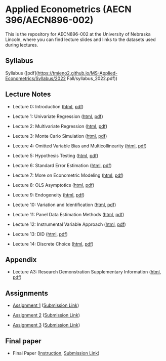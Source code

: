 
# Applied Econometrics (AECN 396/AECN896-002)

This is the repository for AECN896-002 at the University of Nebraska Lincoln, where you can find lecture slides and links to the datasets used during lectures.

## Syllabus

Syllabus ([pdf](https://tmieno2.github.io/MS-Applied-Econometrics/Syllabus/2022 Fall/syllabus_2022.pdf))

## Lecture Notes

+ Lecture 0: Introduction ([html](https://tmieno2.github.io/MS-Applied-Econometrics/Introduction/Introduction_x.html), [pdf](https://tmieno2.github.io/MS-Applied-Econometrics/Introduction/Introduction_x.pdf))

+ Lecture 1: Univariate Regression ([html](https://tmieno2.github.io/MS-Applied-Econometrics/1_UnivariateRegression/univariate_regression_x.html), [pdf](https://tmieno2.github.io/MS-Applied-Econometrics/1_UnivariateRegression/univariate_regression_x.pdf))

+ Lecture 2: Multivariate Regression ([html](https://tmieno2.github.io/MS-Applied-Econometrics/2_MultivariateRegression/multivariate_regression_x.html), [pdf](https://tmieno2.github.io/MS-Applied-Econometrics/2_MultivariateRegression/multivariate_regression_x.pdf))

+ Lecture 3: Monte Carlo Simulation ([html](https://tmieno2.github.io/MS-Applied-Econometrics/3_MonteCarloSimulation/MC_x.html), [pdf](https://tmieno2.github.io/MS-Applied-Econometrics/3_MonteCarloSimulation/MC_x.pdf))

+ Lecture 4: Omitted Variable Bias and Multicollinearity ([html](https://tmieno2.github.io/MS-Applied-Econometrics/4_OmittedVariableMulticollinear/OmittedMulticollinear_x.html), [pdf](https://tmieno2.github.io/MS-Applied-Econometrics/4_OmittedVariableMulticollinear/OmittedMulticollinear_x.pdf))

+ Lecture 5: Hypothesis Testing ([html](https://tmieno2.github.io/MS-Applied-Econometrics/5_Testing/testing_x.html), [pdf](https://tmieno2.github.io/MS-Applied-Econometrics/5_Testing/testing_x.pdf))

+ Lecture 6: Standard Error Estimation ([html](https://tmieno2.github.io/MS-Applied-Econometrics/6_StandardErrorEstimation/se_estimation_x.html), [pdf](https://tmieno2.github.io/MS-Applied-Econometrics/6_StandardErrorEstimation/se_estimation_x.pdf))

+ Lecture 7: More on Econometric Modeling ([html](https://tmieno2.github.io/MS-Applied-Econometrics/7_EconometricModel/modeling_x.html), [pdf](https://tmieno2.github.io/MS-Applied-Econometrics/7_EconometricModel/modeling_x.pdf))

+ Lecture 8: OLS Asymptotics ([html](https://tmieno2.github.io/MS-Applied-Econometrics/8_Asymptotics/asymptotics_x.html), [pdf](https://tmieno2.github.io/MS-Applied-Econometrics/8_Asymptotics/asymptotics_x.pdf))

+ Lecture 9: Endogeneity ([html](https://tmieno2.github.io/MS-Applied-Econometrics/9_Endogeneity/endogeneity_x.html), [pdf](https://tmieno2.github.io/MS-Applied-Econometrics/9_Endogeneity/endogeneity_x.pdf))

+ Lecture 10: Variation and Identification ([html](https://tmieno2.github.io/MS-Applied-Econometrics/10_Identification/identification_x.html), [pdf](https://tmieno2.github.io/MS-Applied-Econometrics/10_Identification/identification_x.pdf))

+ Lecture 11: Panel Data Estimation Methods ([html](https://tmieno2.github.io/MS-Applied-Econometrics/11_Panel/panel_x.html), [pdf](https://tmieno2.github.io/MS-Applied-Econometrics/11_Panel/panel_x.pdf))

+ Lecture 12: Instrumental Variable Approach ([html](https://tmieno2.github.io/MS-Applied-Econometrics/12_InstrumentalVariable/iv_x.html), [pdf](https://tmieno2.github.io/MS-Applied-Econometrics/12_InstrumentalVariable/iv_x.pdf))

+ Lecture 13: DID ([html](https://tmieno2.github.io/MS-Applied-Econometrics/13_ImpactEvaluation/impact_evaluation_x.html), [pdf](https://tmieno2.github.io/MS-Applied-Econometrics/13_ImpactEvaluation/impact_evaluation_x.pdf))

+ Lecture 14: Discrete Choice ([html](https://tmieno2.github.io/MS-Applied-Econometrics/14_DiscreteChoice/discrete_choice_x.html), [pdf](https://tmieno2.github.io/MS-Applied-Econometrics/14_DiscreteChoice/discrete_choice_x.pdf))

## Appendix

+ Lecture A3: Research Demonstration Supplementary Information ([html](https://tmieno2.github.io/MS-Applied-Econometrics/A3_ResearchDemonstration/demonstration_supplement_x.html), [pdf](https://tmieno2.github.io/MS-Applied-Econometrics/A3_ResearchDemonstration/demonstration_supplement_x.pdf))



## Assignments

+ [Assignment 1](https://www.dropbox.com/sh/8q8twk1gph0qts0/AADYc4cWzYJCArWUtNZmPNsva?dl=0) ([Submission Link](https://www.dropbox.com/request/UYPeg7SVSkNiIDwWD5CX))

+ [Assignment 2](https://www.dropbox.com/sh/f8f9tdqla719qxw/AACZ8YjVFOC6H8Eck4-rRs1ta?dl=0) ([Submission Link](https://www.dropbox.com/request/uMDhAdB6rMN787Dzslgj))

+ [Assignment 3](https://www.dropbox.com/sh/ms57jt2c0dqq2zu/AADzY7dTQeh6AhciFELgkL43a?dl=0) ([Submission Link](https://www.dropbox.com/request/hWDplzmHp5KiDhmo0raF))

## Final paper
+ Final Paper ([Instruction](https://tmieno2.github.io/MS-Applied-Econometrics/A2_PaperExpectation/paper_expectation_x.html), [Submission Link](https://www.dropbox.com/request/UVp6fI1CbH9Om2u51MLK))

